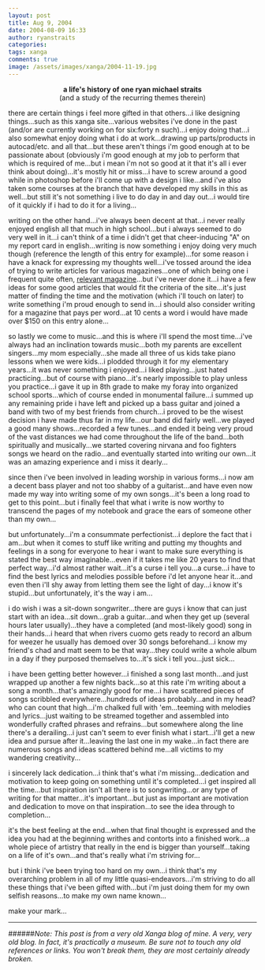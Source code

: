 ```yaml
---
layout: post
title: Aug 9, 2004
date: 2004-08-09 16:33
author: ryanstraits
categories:
tags: xanga
comments: true
image: /assets/images/xanga/2004-11-19.jpg
---
```

<P align="center"><STRONG>a life's history of one ryan michael straits<BR></STRONG>(and a study of the recurring themes therein)</P>

<!-- break -->

<P>there are certain things i feel more gifted in that others...i like designing things...such as this xanga site...various websites i've done in the past (and/or are currently working on for six:forty n such)...i enjoy doing that...i also somewhat enjoy doing what i do at work...drawing up parts/products in autocad/etc. and all that...but these aren't things i'm good enough at to be passionate about (obviously i'm good enough at my job to perform that which is required of me...but i mean i'm not so good at it that it's all i ever think about doing)...it's mostly hit or miss...i have to screw around a good while in photoshop before i'll come up with a design i like...and i've also taken some courses at the branch that have developed my skills in this as well...but still it's not something i live to do day in and day out...i would tire of it quickly if i had to do it for a living...</P>
<P>writing on the other hand...i've always been decent at that...i never really enjoyed english all that much in high school...but i always seemed to do very well in it...i can't think of a time i didn't get that cheer-inducing "A" on my report card in english...writing is now something i enjoy doing very much though (reference the length of this entry for example)...for some reason i have a knack for expressing my thoughts well...i've tossed around the idea of trying to write articles for various magazines...one of which being one i frequent quite often, <A href="http://www.relevantmagazine.com" target="_blank">relevant magazine</A>...but i've never done it...i have a few ideas for some good articles that would fit the criteria of the site...it's just matter of finding the time and the motivation (which i'll touch on later) to write something i'm proud enough to send in...i should also consider writing for a magazine that pays per word...at 10 cents a word i would have made over $150 on this entry alone...</P>
<P>so lastly we come to music...and this is where i'll spend the most time...i've always had an inclination towards music...both my parents are excellent singers...my mom especially...she made all three of us kids take piano lessons when we were kids...i&nbsp;plodded through it for my elementary years...it was never something i enjoyed...i liked playing...just hated practicing...but of course with piano...it's nearly impossible to play unless you practice...i gave it up in 8th grade to make my foray into organized school sports...which of course ended in monumental failure...i summed up any remaining pride i have left and picked up a bass guitar and joined a band with two of my best friends from church...i proved to be the wisest decision i have made thus far in my life...our band did fairly well...we played a good many shows...recorded a few tunes...and ended it being very proud of the vast distances we had come throughout the life of the band...both spiritually and musically...we started covering nirvana and foo fighters songs we heard on the radio...and eventually started into writing our own...it was an amazing experience and i miss it dearly...</P>
<P>since then i've been involved in leading worship in various forms...i now am a&nbsp;decent bass player and not too shabby of a guitarist...and have even now made my way into writing some of my own songs...it's been a long road to get to this point...but i finally feel that what i write is now worthy to transcend the pages of my notebook and grace the ears of someone other than my own...</P>
<P>but unfortunately...i'm a consummate perfectionist...i deplore the fact that i am...but when it comes to stuff like writing and putting my thoughts and feelings in a song for everyone to hear i want to make sure everything is stated the best way imaginable...even if it takes me like 20 years to find that perfect way...i'd almost rather wait...it's a curse i tell you...a curse...i have to find the best lyrics and&nbsp;melodies possible before i'd let anyone hear it...and even then i'll shy away from letting them see the light of day...i know it's stupid...but unfortunately, it's the way i am...</P>
<P>i do wish i was a sit-down songwriter...there are guys&nbsp;i know that can just start with an idea...sit down...grab a guitar...and when they get up (several hours later usually)...they have a completed (and&nbsp;most-likely good) song in their hands...i heard that when rivers cuomo gets ready to record an album for weezer he usually has demoed over 30 songs beforehand...i know my friend's chad and matt seem to be that way...they could write a whole album in a day if they purposed themselves to...it's sick i tell you...just sick...</P>
<P>i have been getting better however...i finished a song last month...and just wrapped up another a few nights back...so at this rate i'm writing about a song a month...that's amazingly good for me...i have scattered pieces of songs scribbled everywhere...hundreds of ideas probably...and in my head? who can count that high...i'm chalked full with 'em...teeming with melodies and lyrics...just waiting to be streamed together and assembled into wonderfully crafted phrases and refrains...but somewhere along the line there's a derailing...i just can't seem to ever finish what i start...i'll get a new idea and pursue after it...leaving the last one in my wake...in fact there are numerous songs and ideas scattered behind me...all victims to my wandering creativity...</P>
<P>i sincerely lack dedication...i think that's what i'm missing...dedication and motivation to keep going on something until it's completed...i get inspired all the time...but inspiration isn't all there is to songwriting...or any type of writing for that matter...it's important...but just as important are motivation and dedication to move on that inspiration...to see the idea through to completion...</P>
<P>it's the best feeling at the end...when that final thought is expressed and the idea you had at the beginning writhes and contorts into a finished work...a whole piece of artistry that really in the end is bigger than yourself...taking on a life of it's own...and that's really what i'm striving for...</P>
<P>but i think i've been trying too hard on my own...i think that's my overarching problem in all of my little quasi-endeavors...i'm striving to do all these things that i've been gifted with...but i'm just doing them for my own selfish reasons...to make my own name known...</P>
<P>make your mark...</P>

---

######*Note: This post is from a very old Xanga blog of mine. A very, very old blog. In fact, it's practically a museum. Be sure not to touch any old references or links. You won't break them, they are most certainly already broken.*